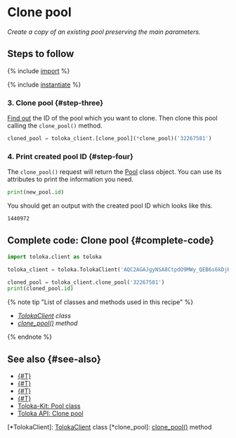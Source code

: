 # Clone pool

_Create a copy of an existing pool preserving the main parameters._

## Steps to follow

{% include [import](../_includes/recipes/import.md) %}

{% include [instantiate](../_includes/recipes/instantiate.md) %}

### 3. Clone pool {#step-three}

[Find out](./get-pools.md) the ID of the pool which you want to clone. Then clone this pool calling the `clone_pool()` method.

```python
cloned_pool = toloka_client.[clone_pool](*clone_pool)('32267581')
```

### 4. Print created pool ID {#step-four}

The `clone_pool()` request will return the [Pool](../reference/toloka.client.pool.Pool.md) class object. You can use its attributes to print the information you need.

```python
print(new_pool.id)
```

You should get an output with the created pool ID which looks like this.

```bash
1440972
```

## Complete code: Clone pool {#complete-code}

```python
import toloka.client as toloka

toloka_client = toloka.TolokaClient('AQC2AGAJgyNSA8CtpdO9MWy_QEB6s6kDjHUoElE', 'PRODUCTION')

cloned_pool = toloka_client.clone_pool('32267581')
print(cloned_pool.id)
```

{% note tip "List of classes and methods used in this recipe" %}

- _[TolokaClient](../reference/toloka.client.TolokaClient.md) class_
- _[clone_pool()](../reference/toloka.client.TolokaClient.clone_pool.md) method_

{% endnote %}

## See also {#see-also}

- [{#T}](../../guide/concepts/overview.md)
- [{#T}](./learn-basics.md)
- [{#T}](./use-cases.md)
- [{#T}](./get-pools.md)
- [Toloka-Kit: Pool class](../reference/toloka.client.pool.Pool.md)
- [Toloka API: Clone pool](https://toloka.ai/docs/api/api-reference/#post-/pools/-id-/clone)

[*TolokaClient]: [TolokaClient](../reference/toloka.client.TolokaClient.md) class
[*clone_pool]: [clone_pool()](../reference/toloka.client.TolokaClient.clone_pool.md) method